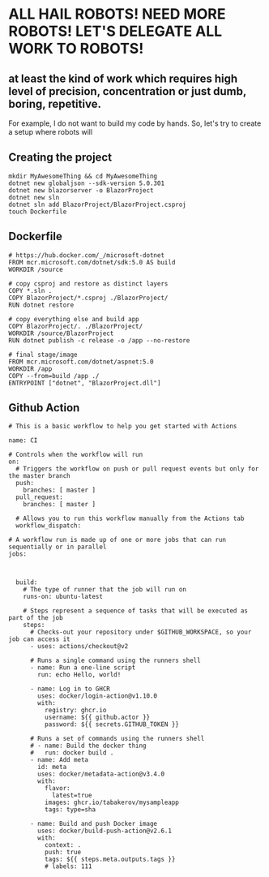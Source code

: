 # ALL HAIL ROBOTS! NEED MORE ROBOTS! LET'S DELEGATE ALL WORK TO ROBOTS!

## at least the kind of work which requires high level of precision, concentration or just dumb, boring, repetitive.

For example, I do not want to build my code by hands. So, let's try to create a setup where robots will 

## Creating the project

    mkdir MyAwesomeThing && cd MyAwesomeThing
    dotnet new globaljson --sdk-version 5.0.301
    dotnet new blazorserver -o BlazorProject
    dotnet new sln
    dotnet sln add BlazorProject/BlazorProject.csproj
    touch Dockerfile

## Dockerfile
```
# https://hub.docker.com/_/microsoft-dotnet
FROM mcr.microsoft.com/dotnet/sdk:5.0 AS build
WORKDIR /source

# copy csproj and restore as distinct layers
COPY *.sln .
COPY BlazorProject/*.csproj ./BlazorProject/
RUN dotnet restore

# copy everything else and build app
COPY BlazorProject/. ./BlazorProject/
WORKDIR /source/BlazorProject
RUN dotnet publish -c release -o /app --no-restore

# final stage/image
FROM mcr.microsoft.com/dotnet/aspnet:5.0
WORKDIR /app
COPY --from=build /app ./
ENTRYPOINT ["dotnet", "BlazorProject.dll"]
```

## Github Action

```
# This is a basic workflow to help you get started with Actions

name: CI

# Controls when the workflow will run
on:
  # Triggers the workflow on push or pull request events but only for the master branch
  push:
    branches: [ master ]
  pull_request:
    branches: [ master ]

  # Allows you to run this workflow manually from the Actions tab
  workflow_dispatch:

# A workflow run is made up of one or more jobs that can run sequentially or in parallel
jobs:


  
  build:
    # The type of runner that the job will run on
    runs-on: ubuntu-latest

    # Steps represent a sequence of tasks that will be executed as part of the job
    steps:
      # Checks-out your repository under $GITHUB_WORKSPACE, so your job can access it
      - uses: actions/checkout@v2

      # Runs a single command using the runners shell
      - name: Run a one-line script
        run: echo Hello, world!
        
      - name: Log in to GHCR
        uses: docker/login-action@v1.10.0
        with:
          registry: ghcr.io
          username: ${{ github.actor }}
          password: ${{ secrets.GITHUB_TOKEN }}

      # Runs a set of commands using the runners shell
      # - name: Build the docker thing
      #   run: docker build .
      - name: Add meta
        id: meta
        uses: docker/metadata-action@v3.4.0
        with:
          flavor: 
            latest=true
          images: ghcr.io/tabakerov/mysampleapp
          tags: type=sha
        
      - name: Build and push Docker image
        uses: docker/build-push-action@v2.6.1
        with:
          context: .
          push: true
          tags: ${{ steps.meta.outputs.tags }}
          # labels: 111

```

